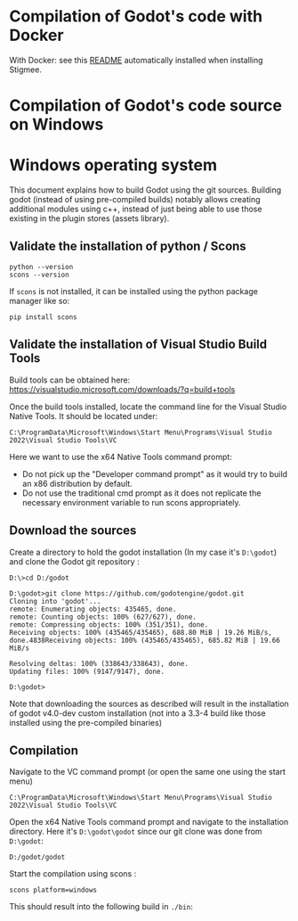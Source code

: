 # Compilation of Godot's code with Docker

With Docker: see this [README](https://github.com/stigmee/bootstrap/blob/master/README.md) automatically installed when installing Stigmee.

# Compilation of Godot's code source on Windows

# Windows operating system

This document explains how to build Godot using the git sources. Building godot (instead of using pre-compiled builds) notably allows creating additional modules using c++, instead of just being able to use those existing in the plugin stores (assets library).

## Validate the installation of python / Scons

```
python --version
scons --version
```

If `scons` is not installed, it can be installed using the python package manager like so:
```
pip install scons
```

## Validate the installation of Visual Studio Build Tools

Build tools can be obtained here: https://visualstudio.microsoft.com/downloads/?q=build+tools

Once the build tools installed, locate the command line for the Visual Studio Native Tools. It should be located under:
```
C:\ProgramData\Microsoft\Windows\Start Menu\Programs\Visual Studio 2022\Visual Studio Tools\VC
```

Here we want to use the x64 Native Tools command prompt:
- Do not pick up the "Developer command prompt" as it would try to build an x86 distribution by default.
- Do not use the traditional cmd prompt as it does not replicate the necessary environment variable to run scons appropriately.

## Download the sources

Create a directory to hold the godot installation (In my case it's `D:\godot`) and clone the Godot git repository :

```
D:\>cd D:/godot

D:\godot>git clone https://github.com/godotengine/godot.git
Cloning into 'godot'...
remote: Enumerating objects: 435465, done.
remote: Counting objects: 100% (627/627), done.
remote: Compressing objects: 100% (351/351), done.
Receiving objects: 100% (435465/435465), 688.80 MiB | 19.26 MiB/s, done.4838Receiving objects: 100% (435465/435465), 685.82 MiB | 19.66 MiB/s

Resolving deltas: 100% (338643/338643), done.
Updating files: 100% (9147/9147), done.

D:\godot>
```

Note that downloading the sources as described will result in the installation of godot v4.0-dev custom installation (not into a 3.3-4 build like those installed using the pre-compiled binaries)

## Compilation

Navigate to the VC command prompt (or open the same one using the start menu)

```
C:\ProgramData\Microsoft\Windows\Start Menu\Programs\Visual Studio 2022\Visual Studio Tools\VC
```

Open the x64 Native Tools command prompt and navigate to the installation directory. Here it's `D:\godot\godot` since our git clone was done from `D:\godot`:
```
D:/godot/godot
```

Start the compilation using scons :
```
scons platform=windows
```

This should result into the following build in `./bin`:

